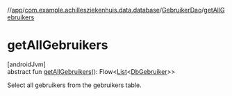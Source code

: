 //[app](../../../index.md)/[com.example.achillesziekenhuis.data.database](../index.md)/[GebruikerDao](index.md)/[getAllGebruikers](get-all-gebruikers.md)

# getAllGebruikers

[androidJvm]\
abstract fun [getAllGebruikers](get-all-gebruikers.md)(): Flow&lt;[List](https://kotlinlang.org/api/latest/jvm/stdlib/kotlin.collections/-list/index.html)&lt;[DbGebruiker](../-db-gebruiker/index.md)&gt;&gt;

Select all gebruikers from the gebruikers table.
